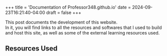 +++
title = 'Documentation of Professor348.github.io'
date = 2024-09-23T16:21:40-04:00
draft = false
+++

This post documents the development of this website.
<br>
In it, you will find links to all the resources and softwares that I used to build and host this site,
as well as some of the external learning resources used.

## Resources Used